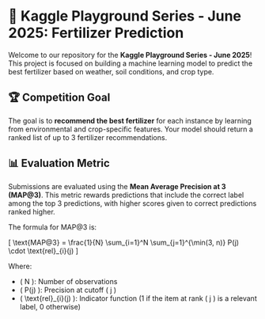 
# 🌱 Kaggle Playground Series - June 2025: Fertilizer Prediction

Welcome to our repository for the **Kaggle Playground Series - June 2025**! This project is focused on building a machine learning model to predict the best fertilizer based on weather, soil conditions, and crop type.

## 🏆 Competition Goal

The goal is to **recommend the best fertilizer** for each instance by learning from environmental and crop-specific features. Your model should return a ranked list of up to 3 fertilizer recommendations.

## 📊 Evaluation Metric

Submissions are evaluated using the **Mean Average Precision at 3 (MAP@3)**. This metric rewards predictions that include the correct label among the top 3 predictions, with higher scores given to correct predictions ranked higher.

The formula for MAP@3 is:

\[
\text{MAP@3} = \frac{1}{N} \sum_{i=1}^N \sum_{j=1}^{\min(3, n)} P(j) \cdot \text{rel}_{i}(j)
\]

Where:
- \( N \): Number of observations
- \( P(j) \): Precision at cutoff \( j \)
- \( \text{rel}_{i}(j) \): Indicator function (1 if the item at rank \( j \) is a relevant label, 0 otherwise)


